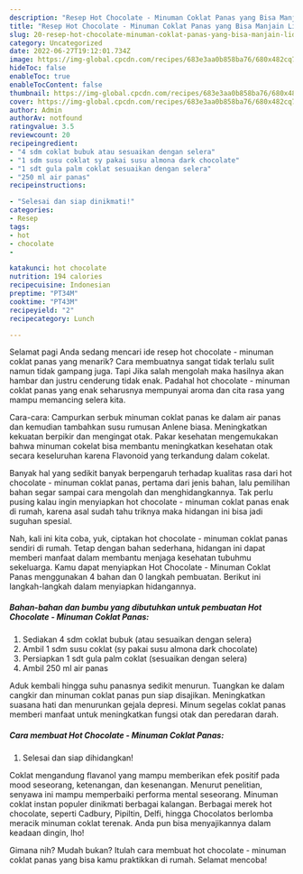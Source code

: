 ```yaml
---
description: "Resep Hot Chocolate - Minuman Coklat Panas yang Bisa Manjain Lidah , Lezat"
title: "Resep Hot Chocolate - Minuman Coklat Panas yang Bisa Manjain Lidah , Lezat"
slug: 20-resep-hot-chocolate-minuman-coklat-panas-yang-bisa-manjain-lidah-lezat
category: Uncategorized
date: 2022-06-27T19:12:01.734Z
image: https://img-global.cpcdn.com/recipes/683e3aa0b858ba76/680x482cq70/hot-chocolate-minuman-coklat-panas-foto-resep-utama.jpg
hideToc: false
enableToc: true
enableTocContent: false
thumbnail: https://img-global.cpcdn.com/recipes/683e3aa0b858ba76/680x482cq70/hot-chocolate-minuman-coklat-panas-foto-resep-utama.jpg
cover: https://img-global.cpcdn.com/recipes/683e3aa0b858ba76/680x482cq70/hot-chocolate-minuman-coklat-panas-foto-resep-utama.jpg
author: Admin
authorAv: notfound
ratingvalue: 3.5
reviewcount: 20
recipeingredient:
- "4 sdm coklat bubuk atau sesuaikan dengan selera"
- "1 sdm susu coklat sy pakai susu almona dark chocolate"
- "1 sdt gula palm coklat sesuaikan dengan selera"
- "250 ml air panas"
recipeinstructions:

- "Selesai dan siap dinikmati!"
categories:
- Resep
tags:
- hot
- chocolate
- 

katakunci: hot chocolate  
nutrition: 194 calories
recipecuisine: Indonesian
preptime: "PT34M"
cooktime: "PT43M"
recipeyield: "2"
recipecategory: Lunch

---
```



Selamat pagi Anda sedang mencari ide resep hot chocolate - minuman coklat panas yang menarik? Cara membuatnya sangat tidak terlalu sulit namun tidak gampang juga. Tapi Jika salah mengolah maka hasilnya akan hambar dan justru cenderung tidak enak. Padahal hot chocolate - minuman coklat panas yang enak seharusnya mempunyai aroma dan cita rasa yang mampu memancing selera kita.


Cara-cara: Campurkan serbuk minuman coklat panas ke dalam air panas dan kemudian tambahkan susu rumusan Anlene biasa. Meningkatkan kekuatan berpikir dan mengingat otak. Pakar kesehatan mengemukakan bahwa minuman cokelat bisa membantu meningkatkan kesehatan otak secara keseluruhan karena Flavonoid yang terkandung dalam cokelat.

Banyak hal yang sedikit banyak berpengaruh terhadap kualitas rasa dari hot chocolate - minuman coklat panas, pertama dari jenis bahan, lalu pemilihan bahan segar sampai cara mengolah dan menghidangkannya. Tak perlu pusing kalau ingin menyiapkan hot chocolate - minuman coklat panas enak di rumah, karena asal sudah tahu triknya maka hidangan ini bisa jadi suguhan spesial.


Nah, kali ini kita coba, yuk, ciptakan hot chocolate - minuman coklat panas sendiri di rumah. Tetap dengan bahan sederhana, hidangan ini dapat memberi manfaat dalam membantu menjaga kesehatan tubuhmu sekeluarga. Kamu dapat menyiapkan Hot Chocolate - Minuman Coklat Panas menggunakan 4 bahan dan 0 langkah pembuatan. Berikut ini langkah-langkah dalam menyiapkan hidangannya.

<!--inarticleads1-->

##### Bahan-bahan dan bumbu yang dibutuhkan untuk pembuatan Hot Chocolate - Minuman Coklat Panas:

1. Sediakan 4 sdm coklat bubuk (atau sesuaikan dengan selera)
1. Ambil 1 sdm susu coklat (sy pakai susu almona dark chocolate)
1. Persiapkan 1 sdt gula palm coklat (sesuaikan dengan selera)
1. Ambil 250 ml air panas


Aduk kembali hingga suhu panasnya sedikit menurun. Tuangkan ke dalam cangkir dan minuman coklat panas pun siap disajikan. Meningkatkan suasana hati dan menurunkan gejala depresi. Minum segelas coklat panas memberi manfaat untuk meningkatkan fungsi otak dan peredaran darah. 

<!--inarticleads2-->

##### Cara membuat Hot Chocolate - Minuman Coklat Panas:


1. Selesai dan siap dihidangkan!

Coklat mengandung flavanol yang mampu memberikan efek positif pada mood seseorang, ketenangan, dan kesenangan. Menurut penelitian, senyawa ini mampu memperbaiki performa mental seseorang. Minuman coklat instan populer dinikmati berbagai kalangan. Berbagai merek hot chocolate, seperti Cadbury, Pipiltin, Delfi, hingga Chocolatos berlomba meracik minuman coklat terenak. Anda pun bisa menyajikannya dalam keadaan dingin, lho! 

Gimana nih? Mudah bukan? Itulah cara membuat hot chocolate - minuman coklat panas yang bisa kamu praktikkan di rumah. Selamat mencoba!

